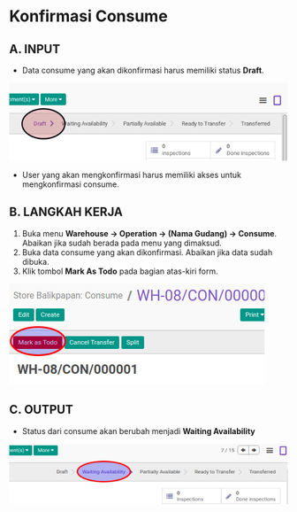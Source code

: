 # Konfirmasi Consume

## A. INPUT

* Data consume yang akan dikonfirmasi harus memiliki status **Draft**.

![](../../img/consume/status-draft.png)

* User yang akan mengkonfirmasi harus memiliki akses untuk mengkonfirmasi consume.

## B. LANGKAH KERJA

1. Buka menu **Warehouse -> Operation -> (Nama Gudang) -> Consume**. Abaikan jika sudah berada
pada menu yang dimaksud.
2. Buka data consume yang akan dikonfirmasi. Abaikan jika data sudah dibuka.
3. Klik tombol **Mark As Todo** pada bagian atas-kiri form.

![](../../img/consume/tombol-mark-as-todo.png)

## C. OUTPUT

* Status dari consume akan berubah menjadi **Waiting Availability**

![](../../img/consume/status-waiting.png)
